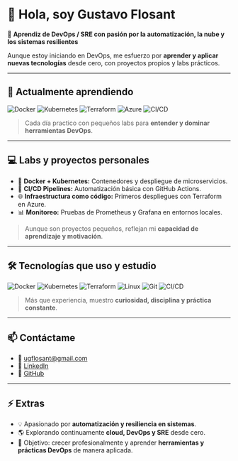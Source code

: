 # 👋 Hola, soy Gustavo Flosant

🎯 **Aprendiz de DevOps / SRE con pasión por la automatización, la nube y los sistemas resilientes**  

Aunque estoy iniciando en DevOps, me esfuerzo por **aprender y aplicar nuevas tecnologías** desde cero, con proyectos propios y labs prácticos.  

---

## 🌱 Actualmente aprendiendo
![Docker](https://img.shields.io/badge/Docker-2496ED?style=for-the-badge&logo=docker&logoColor=white)
![Kubernetes](https://img.shields.io/badge/Kubernetes-326CE5?style=for-the-badge&logo=kubernetes&logoColor=white)
![Terraform](https://img.shields.io/badge/Terraform-7B42BC?style=for-the-badge&logo=terraform&logoColor=white)
![Azure](https://img.shields.io/badge/Azure-0078D4?style=for-the-badge&logo=microsoft-azure&logoColor=white)
![CI/CD](https://img.shields.io/badge/CI/CD-008000?style=for-the-badge)

> Cada día practico con pequeños labs para **entender y dominar herramientas DevOps**.  

---

## 💻 Labs y proyectos personales
- 🚀 **Docker + Kubernetes:** Contenedores y despliegue de microservicios.  
- 🔄 **CI/CD Pipelines:** Automatización básica con GitHub Actions.  
- 🌐 **Infraestructura como código:** Primeros despliegues con Terraform en Azure.  
- 📊 **Monitoreo:** Pruebas de Prometheus y Grafana en entornos locales.  

> Aunque son proyectos pequeños, reflejan mi **capacidad de aprendizaje y motivación**.  

---

## 🛠️ Tecnologías que uso y estudio
![Docker](https://img.shields.io/badge/Docker-2496ED?style=flat&logo=docker&logoColor=white)
![Kubernetes](https://img.shields.io/badge/Kubernetes-326CE5?style=flat&logo=kubernetes&logoColor=white)
![Terraform](https://img.shields.io/badge/Terraform-7B42BC?style=flat&logo=terraform&logoColor=white)
![Linux](https://img.shields.io/badge/Linux-FCC624?style=flat&logo=linux&logoColor=black)
![Git](https://img.shields.io/badge/Git-F05032?style=flat&logo=git&logoColor=white)
![CI/CD](https://img.shields.io/badge/CI/CD-008000?style=flat)

> Más que experiencia, muestro **curiosidad, disciplina y práctica constante**.  

---

## 📫 Contáctame
- 📧 ugflosant@gmail.com  
- 🔗 [LinkedIn](gflosant)  
- 🔗 [GitHub](https://github.com/F10s4nt)  

---

## ⚡ Extras
- 💡 Apasionado por **automatización y resiliencia en sistemas**.  
- 🌎 Explorando continuamente **cloud, DevOps y SRE** desde cero.  
- 🎯 Objetivo: crecer profesionalmente y aprender **herramientas y prácticas DevOps** de manera aplicada.  